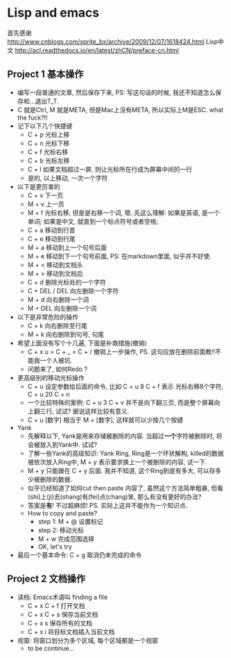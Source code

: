 # Lisp and emacs

首先感谢 http://www.cnblogs.com/sprite_bx/archive/2009/12/07/1618424.html
Lisp中文 http://acl.readthedocs.io/en/latest/zhCN/preface-cn.html

## Project 1 基本操作
- 编写一段普通的文章, 然后保存下来, PS: 写这句话的时候, 我还不知道怎么保存和...退出T_T.
- C 就是Ctrl, M 就是META, 但是Mac上没有META, 所以实际上M是ESC. what the fuck?!!
- 记下以下几个快捷键
  - C + p 光标上移
  - C + n 光标下移
  - C + f 光标右移
  - C + b 光标左移
  - C + l 如果文档超过一屏, 则让光标所在行成为屏幕中间的一行
  - 是的, 以上移动, 一次一个字符
- 以下是更厉害的
  - C + v 下一页
  - M + v 上一页
  - M + f 光标右移, 但是是右移一个词, 嗯..先这么理解: 如果是英语, 是一个单词; 如果是中文, 就直到一个标点符号或者空格;
  - C + a 移动到行首
  - C + e 移动到行尾
  - M + a 移动到上一个句号后面
  - M + e 移动到下一个句号前面, PS: 在markdown里面, 似乎并不好使.
  - M + < 移动到文档头
  - M + > 移动到文档后
  - C + d 删除光标处的一个字符
  - C + DEL / DEL 向左删除一个字符
  - M + d 向右删除一个词
  - M + DEL 向左删除一个词
- 以下是非常危险的操作
  - C + k 向右删除至行尾
  - M + k 向右删除到句号, 句尾
- 希望上面没有写个十几遍, 下面是补救措施(撤销)
  - C + x u = C + _ = C + / 撤销上一步操作, PS. 这句应放在删除前面教!!不能我一个人被坑.
  - 问题来了, 如何Redo ?
- 更高级别的移动光标操作
  - C + u 设定参数给后面的命令, 比如 C + u 8 C + f 表示 光标右移8个字符, C + u 20 C + n
  - 一个比较特殊的案例: C + u 3 C + v 并不是向下翻三页, 而是整个屏幕向上翻三行, 试试? 据说这样比较有意义.
  - C + u [数字] 相当于 M + [数字], 这样就可以少按几个按键
- Yank
  - 先解释以下, Yank是用来存储被删除的内容. 当超过**一个**字符被删除时, 将会被放入到Yank中. 试试? 
  - 了解一些Yank的高级知识: Yank Ring, Ring是一个环状解构, killed的数据被依次放入Ring中, M + y 表示要求换上一个被删除的内容, 试一下.
  - M + y 只能跟在 C + y 后面. 我并不知道, 这个Ring到底有多大, 可以存多少被删除的数据.
  - 似乎已经知道了如何cut then paste 内容了, 虽然这个方法简单粗暴, 但看(shi)上(ji)去(shang)有(fei)点(chang)笨, 那么有没有更好的办法?
  - 答案是**有**! 不过超麻烦! PS. 实际上这并不能作为一个知识点.
  - How to copy and paste? 
    - step 1: M + @ 设置标记
    - step 2: 移动光标
    - M + w 完成范围选择
    - OK, let's try
- 最后一个基本命令: C + g 取消仍未完成的命令

## Project 2 文档操作
- 读档: Emacs术语叫 finding a file
  - C + x C + f 打开文档
  - C + x C + s 保存当前文档
  - C + x s 保存所有的文档
  - C + x i 将目标文档插入当前文档
- 视窗: 将窗口划分为多个区域, 每个区域都是一个视窗
  - to be continue...